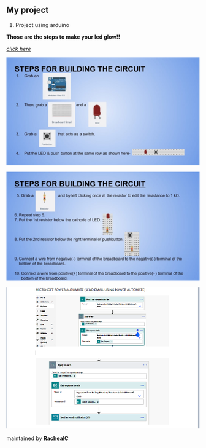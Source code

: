 ## My project

1. Project using arduino

**Those are the steps to make your led  glow!!**

[_click here_](https://www.instructables.com/Arduino-Simulation-Using-Tinkercad-Circuit/)

![STEPS](https://github.com/Racheal-c/HappyLearning/blob/gh-pages/Images/steps1.jpg)

![STEPS](https://github.com/Racheal-c/HappyLearning/blob/gh-pages/Images/steps2.jpg)

![Power Automate](https://github.com/Racheal-c/HappyLearning/blob/gh-pages/Images/POWER%20AUTOMATE.PNG)

maintained by [**RachealC**](https://github.com/Racheal-c)
